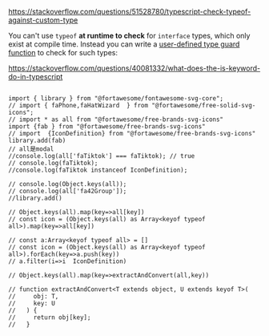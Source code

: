 https://stackoverflow.com/questions/51528780/typescript-check-typeof-against-custom-type

You can't use `typeof` **at runtime to check** for `interface` types, which only exist at compile time.  Instead you can write a [user-defined type guard function](https://www.typescriptlang.org/docs/handbook/2/narrowing.html#using-type-predicates) to check for such types:



https://stackoverflow.com/questions/40081332/what-does-the-is-keyword-do-in-typescript





```

import { library } from "@fortawesome/fontawesome-svg-core";
// import { faPhone,faHatWizard  } from "@fortawesome/free-solid-svg-icons";
// import * as all from "@fortawesome/free-brands-svg-icons"
import {fab } from "@fortawesome/free-brands-svg-icons"
// import  {IconDefinition} from "@fortawesome/free-brands-svg-icons"
library.add(fab)
// all是modal
//console.log(all['faTiktok'] === faTiktok); // true
// console.log(faTiktok);
//console.log(faTiktok instanceof IconDefinition);

// console.log(Object.keys(all));
// console.log(all['fa42Group']);
//library.add()

// Object.keys(all).map(key=>all[key])
// const icon = (Object.keys(all) as Array<keyof typeof all>).map(key=>all[key])

// const a:Array<keyof typeof all> = []
// const icon = (Object.keys(all) as Array<keyof typeof all>).forEach(key=>a.push(key))
// a.filter(i=>i  IconDefinition)

// Object.keys(all).map(key=>extractAndConvert(all,key))

// function extractAndConvert<T extends object, U extends keyof T>(
//     obj: T,
//     key: U
//   ) {
//     return obj[key];
//   }
```

